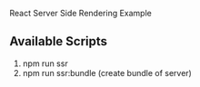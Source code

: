 React Server Side Rendering Example

## Available Scripts

1. npm run ssr
2. npm run ssr:bundle (create bundle of server)





